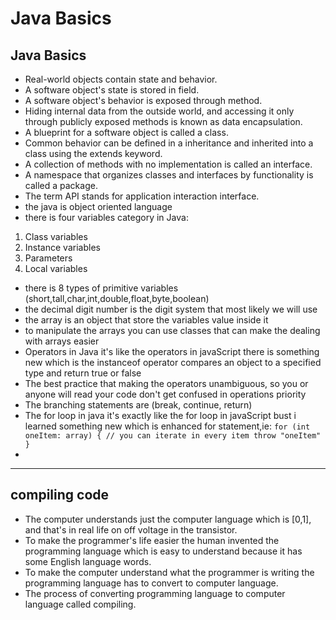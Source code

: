 # Java Basics

## Java Basics
- Real-world objects contain state and behavior.
- A software object's state is stored in field.
- A software object's behavior is exposed through method.
- Hiding internal data from the outside world, and accessing it only through publicly exposed methods is known as data encapsulation.
- A blueprint for a software object is called a class.
- Common behavior can be defined in a inheritance and inherited into a class using the extends keyword.
- A collection of methods with no implementation is called an interface.
- A namespace that organizes classes and interfaces by functionality is called a package.
- The term API stands for application interaction interface.
- the java is object oriented language
- there is four variables category in Java:
1. Class variables
1. Instance variables
1. Parameters 
1. Local variables
- there is 8 types of primitive variables (short,tall,char,int,double,float,byte,boolean)
- the decimal digit number is the digit system that most likely we will use
- the array is an object that store the variables value inside it
- to manipulate the arrays you can use classes that can make the dealing with arrays easier
- Operators in Java it's like the operators in javaScript there is something new which is the instanceof operator compares an object to a specified type and return true or false
- The best practice that making the operators unambiguous, so you or anyone will read your code don't get confused in operations priority
- The branching statements are (break, continue, return)
- The for loop in java it's exactly like the for loop in javaScript bust i learned something new which is enhanced for statement,ie: ` for (int oneItem: array) {
    // you can iterate in every item throw "oneItem"
} `
- 
***
## compiling code
- The computer understands just the computer language which is [0,1], and that's in real life on off voltage in the transistor.
- To make the programmer's life easier the human invented the programming language which is easy to understand because it has some English language words.
- To make the computer understand what the programmer is writing the programming language has to convert to computer language.
- The process of converting programming language to computer language called compiling.
